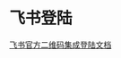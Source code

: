 # 飞书登陆

[飞书官方二维码集成登陆文档](https://open.feishu.cn/document/common-capabilities/sso/web-application-sso/qr-sdk-documentation)

